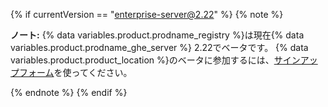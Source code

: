 {% if currentVersion == "enterprise-server@2.22" %}
{% note %}

**ノート:** {% data variables.product.prodname_registry %}は現在{% data variables.product.prodname_ghe_server %} 2.22でベータです。 {% data variables.product.product_location %}のベータに参加するには、[サインアップフォーム](https://resources.github.com/beta-signup/)を使ってください。

{% endnote %}
{% endif %}
